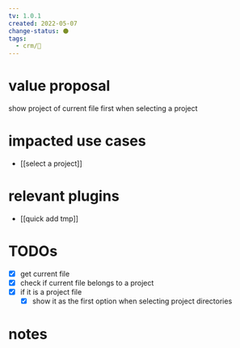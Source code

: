 ```yaml
---
tv: 1.0.1
created: 2022-05-07
change-status: ⚫
tags:
  - crm/🌿
---
```


# value proposal
show project of current file first when selecting a project

# impacted use cases
- [[select a project]]

# relevant plugins
- [[quick add tmp]]

# TODOs
- [x] get current file
- [x] check if current file belongs to a project
- [x] if it is a project file
	- [x] show it as the first option when selecting project directories

# notes




















